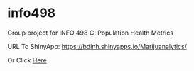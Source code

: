 # info498
Group project for INFO 498 C: Population Health Metrics

URL To ShinyApp: https://bdinh.shinyapps.io/Marijuanalytics/

Or Click [Here](https://bdinh.shinyapps.io/Marijuanalytics/)